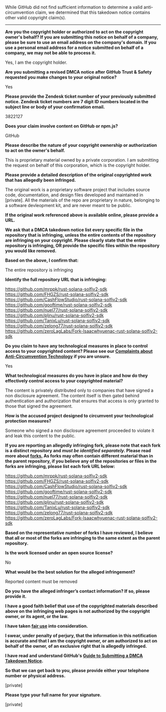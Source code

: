 While GitHub did not find sufficient information to determine a valid anti-circumvention claim, we determined that this takedown notice contains other valid copyright claim(s).

---

**Are you the copyright holder or authorized to act on the copyright owner's behalf? If you are submitting this notice on behalf of a company, please be sure to use an email address on the company's domain. If you use a personal email address for a notice submitted on behalf of a company, we may not be able to process it.**

Yes, I am the copyright holder.

**Are you submitting a revised DMCA notice after GitHub Trust & Safety requested you make changes to your original notice?**

Yes

**Please provide the Zendesk ticket number of your previously submitted notice. Zendesk ticket numbers are 7 digit ID numbers located in the subject line or body of your confirmation email.**

3822127

**Does your claim involve content on GitHub or npm.js?**

GitHub

**Please describe the nature of your copyright ownership or authorization to act on the owner's behalf.**

This is proprietary material owned by a private corporation. I am submitting the request on behalf of this corporation, which is the copyright holder.

**Please provide a detailed description of the original copyrighted work that has allegedly been infringed.**

The original work is a proprietary software project that includes source code, documentation, and design files developed and maintained in [private]. All the materials of the repo are proprietary in nature, belonging to a software devleopment kit, and are never meant to be public.

**If the original work referenced above is available online, please provide a URL.**

**We ask that a DMCA takedown notice list every specific file in the repository that is infringing, unless the entire contents of the repository are infringing on your copyright. Please clearly state that the entire repository is infringing, OR provide the specific files within the repository you would like removed.**

**Based on the above, I confirm that:**

The entire repository is infringing

**Identify the full repository URL that is infringing:**

https://github.com/mrppk/rust-solana-solfiv2-sdk  
https://github.com/FHGZS/rust-solana-solfiv2-sdk  
https://github.com/CashFlowStudio/rust-solana-solfiv2-sdk  
https://github.com/gooftime/rust-solana-solfiv2-sdk  
https://github.com/nuel77/rust-solana-solfiv2-sdk  
https://github.com/pljnu/rust-solana-solfiv2-sdk  
https://github.com/TanixLu/rust-solana-solfiv2-sdk  
https://github.com/zelong77/rust-solana-solfiv2-sdk  
https://github.com/zeroLagLabs/Fork-Isaacwhyuenac-rust-solana-solfiv2-sdk

**Do you claim to have any technological measures in place to control access to your copyrighted content? Please see our <a href="https://docs.github.com/articles/guide-to-submitting-a-dmca-takedown-notice#complaints-about-anti-circumvention-technology">Complaints about Anti-Circumvention Technology</a> if you are unsure.**

Yes

**What technological measures do you have in place and how do they effectively control access to your copyrighted material?**

The content is privately distributed only to companies that have signed a non disclosure agreement. The content itself is then gated behind authentication and authorization that ensures that access is only granted to those that signed the agreement.

**How is the accused project designed to circumvent your technological protection measures?**

Someone who signed a non disclosure agreement proceeded to violate it and leak this content to the public.

**If you are reporting an allegedly infringing fork, please note that each fork is a distinct repository and <i>must be identified separately</i>. Please read more about <a href="https://docs.github.com/articles/dmca-takedown-policy#b-what-about-forks-or-whats-a-fork">forks.</a> As forks may often contain different material than in the parent repository, if you believe any of the repositories or files in the forks are infringing, please list each fork URL below:**

https://github.com/mrppk/rust-solana-solfiv2-sdk  
https://github.com/FHGZS/rust-solana-solfiv2-sdk  
https://github.com/CashFlowStudio/rust-solana-solfiv2-sdk  
https://github.com/gooftime/rust-solana-solfiv2-sdk  
https://github.com/nuel77/rust-solana-solfiv2-sdk  
https://github.com/pljnu/rust-solana-solfiv2-sdk  
https://github.com/TanixLu/rust-solana-solfiv2-sdk  
https://github.com/zelong77/rust-solana-solfiv2-sdk  
https://github.com/zeroLagLabs/Fork-Isaacwhyuenac-rust-solana-solfiv2-sdk  

**Based on the representative number of forks I have reviewed, I believe that all or most of the forks are infringing to the same extent as the parent repository.**

**Is the work licensed under an open source license?**

No

**What would be the best solution for the alleged infringement?**

Reported content must be removed

**Do you have the alleged infringer’s contact information? If so, please provide it.**

**I have a good faith belief that use of the copyrighted materials described above on the infringing web pages is not authorized by the copyright owner, or its agent, or the law.**

**I have taken <a href="https://www.lumendatabase.org/topics/22">fair use</a> into consideration.**

**I swear, under penalty of perjury, that the information in this notification is accurate and that I am the copyright owner, or am authorized to act on behalf of the owner, of an exclusive right that is allegedly infringed.**

**I have read and understand GitHub's <a href="https://docs.github.com/articles/guide-to-submitting-a-dmca-takedown-notice/">Guide to Submitting a DMCA Takedown Notice</a>.**

**So that we can get back to you, please provide either your telephone number or physical address.**

[private]  

**Please type your full name for your signature.**

[private]

